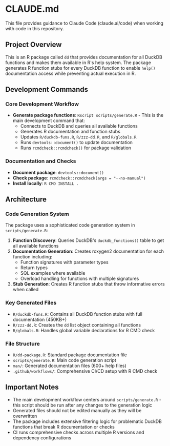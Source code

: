 # CLAUDE.md

This file provides guidance to Claude Code (claude.ai/code) when working with code in this repository.

## Project Overview

This is an R package called `dd` that provides documentation for all DuckDB functions and makes them available in R's help system. The package generates R function stubs for every DuckDB function to enable `help()` documentation access while preventing actual execution in R.

## Development Commands

### Core Development Workflow

- **Generate package functions**: `Rscript scripts/generate.R` - This is the main development command that:
  - Connects to DuckDB and queries all available functions
  - Generates R documentation and function stubs
  - Updates `R/duckdb-funs.R`, `R/zzz-dd.R`, and `R/globals.R`
  - Runs `devtools::document()` to update documentation
  - Runs `rcmdcheck::rcmdcheck()` for package validation

### Documentation and Checks

- **Document package**: `devtools::document()`
- **Check package**: `rcmdcheck::rcmdcheck(args = "--no-manual")`
- **Install locally**: `R CMD INSTALL .`

## Architecture

### Code Generation System

The package uses a sophisticated code generation system in `scripts/generate.R`:

1. **Function Discovery**: Queries DuckDB's `duckdb_functions()` table to get all available functions
2. **Documentation Generation**: Creates roxygen2 documentation for each function including:
   - Function signatures with parameter types
   - Return types
   - SQL examples where available
   - Overload handling for functions with multiple signatures
3. **Stub Generation**: Creates R function stubs that throw informative errors when called

### Key Generated Files

- `R/duckdb-funs.R`: Contains all DuckDB function stubs with full documentation (450KB+)
- `R/zzz-dd.R`: Creates the `dd` list object containing all functions
- `R/globals.R`: Handles global variable declarations for R CMD check

### File Structure

- `R/dd-package.R`: Standard package documentation file
- `scripts/generate.R`: Main code generation script
- `man/`: Generated documentation files (600+ help files)
- `.github/workflows/`: Comprehensive CI/CD setup with R CMD check

## Important Notes

- The main development workflow centers around `scripts/generate.R` - this script should be run after any changes to the generation logic
- Generated files should not be edited manually as they will be overwritten
- The package includes extensive filtering logic for problematic DuckDB functions that break R documentation or checks
- CI runs comprehensive checks across multiple R versions and dependency configurations

